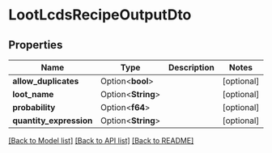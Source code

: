 # LootLcdsRecipeOutputDto

## Properties

Name | Type | Description | Notes
------------ | ------------- | ------------- | -------------
**allow_duplicates** | Option<**bool**> |  | [optional]
**loot_name** | Option<**String**> |  | [optional]
**probability** | Option<**f64**> |  | [optional]
**quantity_expression** | Option<**String**> |  | [optional]

[[Back to Model list]](../README.md#documentation-for-models) [[Back to API list]](../README.md#documentation-for-api-endpoints) [[Back to README]](../README.md)


